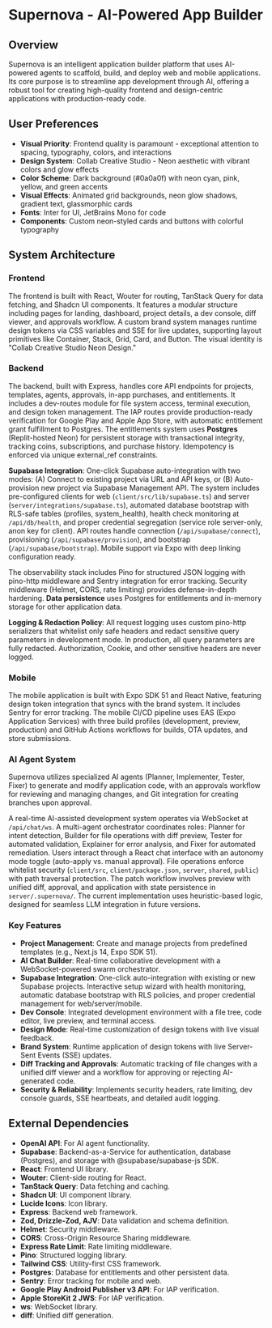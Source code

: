 # Supernova - AI-Powered App Builder

## Overview
Supernova is an intelligent application builder platform that uses AI-powered agents to scaffold, build, and deploy web and mobile applications. Its core purpose is to streamline app development through AI, offering a robust tool for creating high-quality frontend and design-centric applications with production-ready code.

## User Preferences
- **Visual Priority**: Frontend quality is paramount - exceptional attention to spacing, typography, colors, and interactions
- **Design System**: Collab Creative Studio - Neon aesthetic with vibrant colors and glow effects
- **Color Scheme**: Dark background (#0a0a0f) with neon cyan, pink, yellow, and green accents
- **Visual Effects**: Animated grid backgrounds, neon glow shadows, gradient text, glassmorphic cards
- **Fonts**: Inter for UI, JetBrains Mono for code
- **Components**: Custom neon-styled cards and buttons with colorful typography

## System Architecture

### Frontend
The frontend is built with React, Wouter for routing, TanStack Query for data fetching, and Shadcn UI components. It features a modular structure including pages for landing, dashboard, project details, a dev console, diff viewer, and approvals workflow. A custom brand system manages runtime design tokens via CSS variables and SSE for live updates, supporting layout primitives like Container, Stack, Grid, Card, and Button. The visual identity is "Collab Creative Studio Neon Design."

### Backend
The backend, built with Express, handles core API endpoints for projects, templates, agents, approvals, in-app purchases, and entitlements. It includes a dev-routes module for file system access, terminal execution, and design token management. The IAP routes provide production-ready verification for Google Play and Apple App Store, with automatic entitlement grant fulfillment to Postgres. The entitlements system uses **Postgres** (Replit-hosted Neon) for persistent storage with transactional integrity, tracking coins, subscriptions, and purchase history. Idempotency is enforced via unique external_ref constraints.

**Supabase Integration**: One-click Supabase auto-integration with two modes: (A) Connect to existing project via URL and API keys, or (B) Auto-provision new project via Supabase Management API. The system includes pre-configured clients for web (`client/src/lib/supabase.ts`) and server (`server/integrations/supabase.ts`), automated database bootstrap with RLS-safe tables (profiles, system_health), health check monitoring at `/api/db/health`, and proper credential segregation (service role server-only, anon key for client). API routes handle connection (`/api/supabase/connect`), provisioning (`/api/supabase/provision`), and bootstrap (`/api/supabase/bootstrap`). Mobile support via Expo with deep linking configuration ready.

The observability stack includes Pino for structured JSON logging with pino-http middleware and Sentry integration for error tracking. Security middleware (Helmet, CORS, rate limiting) provides defense-in-depth hardening. **Data persistence** uses Postgres for entitlements and in-memory storage for other application data.

**Logging & Redaction Policy**: All request logging uses custom pino-http serializers that whitelist only safe headers and redact sensitive query parameters in development mode. In production, all query parameters are fully redacted. Authorization, Cookie, and other sensitive headers are never logged.

### Mobile
The mobile application is built with Expo SDK 51 and React Native, featuring design token integration that syncs with the brand system. It includes Sentry for error tracking. The mobile CI/CD pipeline uses EAS (Expo Application Services) with three build profiles (development, preview, production) and GitHub Actions workflows for builds, OTA updates, and store submissions.

### AI Agent System
Supernova utilizes specialized AI agents (Planner, Implementer, Tester, Fixer) to generate and modify application code, with an approvals workflow for reviewing and managing changes, and Git integration for creating branches upon approval.

A real-time AI-assisted development system operates via WebSocket at `/api/chat/ws`. A multi-agent orchestrator coordinates roles: Planner for intent detection, Builder for file operations with diff preview, Tester for automated validation, Explainer for error analysis, and Fixer for automated remediation. Users interact through a React chat interface with an autonomy mode toggle (auto-apply vs. manual approval). File operations enforce whitelist security (`client/src`, `client/package.json`, `server`, `shared`, `public`) with path traversal protection. The patch workflow involves preview with unified diff, approval, and application with state persistence in `server/.supernova/`. The current implementation uses heuristic-based logic, designed for seamless LLM integration in future versions.

### Key Features
- **Project Management**: Create and manage projects from predefined templates (e.g., Next.js 14, Expo SDK 51).
- **AI Chat Builder**: Real-time collaborative development with a WebSocket-powered swarm orchestrator.
- **Supabase Integration**: One-click auto-integration with existing or new Supabase projects. Interactive setup wizard with health monitoring, automatic database bootstrap with RLS policies, and proper credential management for web/server/mobile.
- **Dev Console**: Integrated development environment with a file tree, code editor, live preview, and terminal access.
- **Design Mode**: Real-time customization of design tokens with live visual feedback.
- **Brand System**: Runtime application of design tokens with live Server-Sent Events (SSE) updates.
- **Diff Tracking and Approvals**: Automatic tracking of file changes with a unified diff viewer and a workflow for approving or rejecting AI-generated code.
- **Security & Reliability**: Implements security headers, rate limiting, dev console guards, SSE heartbeats, and detailed audit logging.

## External Dependencies
- **OpenAI API**: For AI agent functionality.
- **Supabase**: Backend-as-a-Service for authentication, database (Postgres), and storage with @supabase/supabase-js SDK.
- **React**: Frontend UI library.
- **Wouter**: Client-side routing for React.
- **TanStack Query**: Data fetching and caching.
- **Shadcn UI**: UI component library.
- **Lucide Icons**: Icon library.
- **Express**: Backend web framework.
- **Zod, Drizzle-Zod, AJV**: Data validation and schema definition.
- **Helmet**: Security middleware.
- **CORS**: Cross-Origin Resource Sharing middleware.
- **Express Rate Limit**: Rate limiting middleware.
- **Pino**: Structured logging library.
- **Tailwind CSS**: Utility-first CSS framework.
- **Postgres**: Database for entitlements and other persistent data.
- **Sentry**: Error tracking for mobile and web.
- **Google Play Android Publisher v3 API**: For IAP verification.
- **Apple StoreKit 2 JWS**: For IAP verification.
- **ws**: WebSocket library.
- **diff**: Unified diff generation.